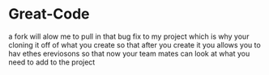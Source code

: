 # Great-Code
a fork will alow me to pull in that bug fix to my project which is why your cloning it off
of what you create so that after you create it you allows you to hav ethes ereviosons so that now your team mates can look at what
you need to add to the project

